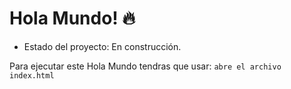 <h1>Hola Mundo! 🔥</h1>

- Estado del proyecto: En construcción.

Para ejecutar este Hola Mundo tendras que usar:
```abre el archivo index.html```